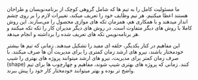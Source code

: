 ما مسئولیت کامل را به تیم ها که شامل گروهی کوچک از برنامه‌نویسان و طراحان هستند اعطا میکنیم. هر تیم وظایف خود را تعریف میکند، تغییرات لازم را بر روی چشم انداز میدهند و با همکاری هم، همزمان تکه های موازی محصول را می‌سازند. این روش کاملا با روش های دیگر متفاوت است. در روش های دیگر مدیران کار را تکه تکه میکنند و هر برنامه‌نویس تکه های تعریف شده را برداشته و انجام میدهد.

 این مفاهیم در کنار یکدیگر، حلقه‌ ای مفید را تشکیل میدهند. زمانی که تیم ها بیشتر خودمختار باشند، نیرو های ارشد زمان کمتری را برای مدیریت آن ها صرف میکنند. با صرف زمان کمتر برای مدیریت، نیرو های ارشد میتوانند پروژه های بهتری را شیپ (shape) کنند. زمانی که پروژه های بهتری شیپ شوند، مفاهیم و چهارچوب ها برای تیم واضح تر بوده و بهتر میتوانند خودمختار کار خود را پیش ببرند.